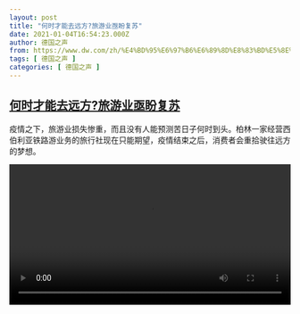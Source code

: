 ```yaml
---
layout: post
title: "何时才能去远方?旅游业亟盼复苏"
date: 2021-01-04T16:54:23.000Z
author: 德国之声
from: https://www.dw.com/zh/%E4%BD%95%E6%97%B6%E6%89%8D%E8%83%BD%E5%8E%BB%E8%BF%9C%E6%96%B9?%E6%97%85%E6%B8%B8%E4%B8%9A%E4%BA%9F%E7%9B%BC%E5%A4%8D%E8%8B%8F/a-56127070
tags: [ 德国之声 ]
categories: [ 德国之声 ]
---
```

<!--1609779263000-->
[何时才能去远方?旅游业亟盼复苏](https://www.dw.com/zh/%E4%BD%95%E6%97%B6%E6%89%8D%E8%83%BD%E5%8E%BB%E8%BF%9C%E6%96%B9?%E6%97%85%E6%B8%B8%E4%B8%9A%E4%BA%9F%E7%9B%BC%E5%A4%8D%E8%8B%8F/a-56127070)
------

<div>
<p>疫情之下，旅游业损失惨重，而且没有人能预测苦日子何时到头。柏林一家经营西伯利亚铁路游业务的旅行社现在只能期望，疫情结束之后，消费者会重拾驶往远方的梦想。</small></p><video src="https://tvdownloaddw-a.akamaihd.net/dwtv_video/flv/vdt_zh/2021/bchi210104_001_12083transsiberia_sd_sor.mp4" controls style="width:100%"></video>
</div>
